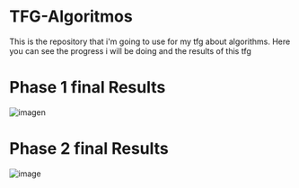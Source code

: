 # TFG-Algoritmos
This is the repository that i'm going to use for my tfg about algorithms. Here you can see the progress i will be doing and the results of this tfg

<h1> Phase 1 final Results</h1>

![imagen](https://github.com/user-attachments/assets/be22c8ef-c30c-4ec3-a018-e541d23ee274)

<h1> Phase 2 final Results</h1>

![image](https://github.com/user-attachments/assets/f56e4115-110a-4efe-b684-3eb0743bc043)
